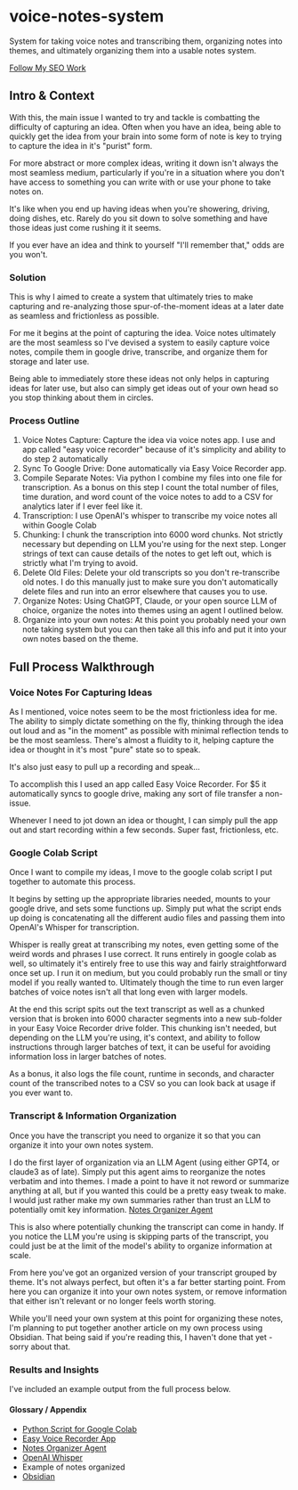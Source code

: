 # voice-notes-system
System for taking voice notes and transcribing them, organizing notes into themes, and ultimately organizing them into a usable notes system.

[Follow My SEO Work](https://rkseo.xyz/@blank)

## Intro & Context
With this, the main issue I wanted to try and tackle is combatting the difficulty of capturing an idea. Often when you have an idea, being able to quickly get the idea from your brain into some form of note is key to trying to capture the idea in it's "purist" form. 

For more abstract or more complex ideas, writing it down isn't always the most seamless medium, particularly if you're in a situation where you don't have access to something you can write with or use your phone to take notes on.

It's like when you end up having ideas when you're showering, driving, doing dishes, etc. Rarely do you sit down to solve something and have those ideas just come rushing it it seems. 

If you ever have an idea and think to yourself "I'll remember that," odds are you won't. 
### Solution
This is why I aimed to create a system that ultimately tries to make capturing and re-analyzing those spur-of-the-moment ideas at a later date as seamless and frictionless as possible. 

For me it begins at the point of capturing the idea. Voice notes ultimately are the most seamless so I've devised a system to easily capture voice notes, compile them in google drive, transcribe, and organize them for storage and later use. 

Being able to immediately store these ideas not only helps in capturing ideas for later use, but also can simply get ideas out of your own head so you stop thinking about them in circles. 
### Process Outline
1. Voice Notes Capture: Capture the idea via voice notes app. I use and app called "easy voice recorder" because of it's simplicity and ability to do step 2 automatically
2. Sync To Google Drive: Done automatically via Easy Voice Recorder app. 
3. Compile Separate Notes: Via python I combine my files into one file for transcription. As a bonus on this step I count the total number of files, time duration, and word count of the voice notes to add to a CSV for analytics later if I ever feel like it. 
4. Transcription: I use OpenAI's whisper to transcribe my voice notes all within Google Colab
5. Chunking: I chunk the transcription into 6000 word chunks. Not strictly necessary but depending on LLM you're using for the next step. Longer strings of text can cause details of the notes to get left out, which is strictly what I'm trying to avoid. 
6. Delete Old Files: Delete your old transcripts so you don't re-transcribe old notes. I do this manually just to make sure you don't automatically delete files and run into an error elsewhere that causes you to use.
7. Organize Notes: Using ChatGPT, Claude, or your open source LLM of choice, organize the notes into themes using an agent I outlined below. 
8. Organize into your own notes: At this point you probably need your own note taking system but you can then take all this info and put it into your own notes based on the theme. 
## Full Process Walkthrough

### Voice Notes For Capturing Ideas
As I mentioned, voice notes seem to be the most frictionless idea for me. The ability to simply dictate something on the fly, thinking through the idea out loud and as "in the moment" as possible with minimal reflection tends to be the most seamless. There's almost a fluidity to it, helping capture the idea or thought in it's most "pure" state so to speak. 

It's also just easy to pull up a recording and speak...

To accomplish this I used an app called Easy Voice Recorder. For $5 it automatically syncs to google drive, making any sort of file transfer a non-issue. 

Whenever I need to jot down an idea or thought, I can simply pull the app out and start recording within a few seconds. Super fast, frictionless, etc. 
### Google Colab Script
Once I want to compile my ideas, I move to the google colab script I put together to automate this process. 

It begins by setting up the appropriate libraries needed, mounts to your google drive, and sets some functions up. Simply put what the script ends up doing is concatenating all the different audio files and passing them into OpenAI's Whisper for transcription. 

Whisper is really great at transcribing my notes, even getting some of the weird words and phrases I use correct. It runs entirely in google colab as well, so ultimately it's entirely free to use this way and fairly straightforward once set up. I run it on medium, but you could probably run the small or tiny model if you really wanted to. Ultimately though the time to run even larger batches of voice notes isn't all that long even with larger models. 

At the end this script spits out the text transcript as well as a chunked version that is broken into 6000 character segments into a new sub-folder in your Easy Voice Recorder drive folder. This chunking isn't needed, but depending on the LLM you're using, it's context, and ability to follow instructions through larger batches of text, it can be useful for avoiding information loss in larger batches of notes. 

As a bonus, it also logs the file count, runtime in seconds, and character count of the transcribed notes to a CSV so you can look back at usage if you ever want to.
### Transcript & Information Organization
Once you have the transcript you need to organize it so that you can organize it into your own notes system. 

I do the first layer of organization via an LLM Agent (using either GPT4, or claude3 as of late). Simply put this agent aims to reorganize the notes verbatim and into themes. I made a point to have it not reword or summarize anything at all, but if you wanted this could be a pretty easy tweak to make. I would just rather make my own summaries rather than trust an LLM to potentially omit key information. [Notes Organizer Agent](https://github.com/krutzar/voice-notes-system/blob/main/notes-organizer-agent.md)

This is also where potentially chunking the transcript can come in handy. If you notice the LLM you're using is skipping parts of the transcript, you could just be at the limit of the model's ability to organize information at scale. 

From here you've got an organized version of your transcript grouped by theme. It's not always perfect, but often it's a far better starting point. From here you can organize it into your own notes system, or remove information that either isn't relevant or no longer feels worth storing. 

While you'll need your own system at this point for organizing these notes, I'm planning to put together another article on my own process using Obsidian. That being said if you're reading this, I haven't done that yet - sorry about that. 
### Results and Insights
I've included an example output from the full process below. 

#### Glossary / Appendix
- [Python Script for Google Colab](https://github.com/krutzar/voice-notes-system/blob/main/whisper-notes-transcription.py)
- [Easy Voice Recorder App](https://play.google.com/store/apps/details?id=com.coffeebeanventures.easyvoicerecorder&hl=en_US&gl=US)
- [Notes Organizer Agent](https://github.com/krutzar/voice-notes-system/blob/main/notes-organizer-agent.md)
- [OpenAI Whisper](https://github.com/openai/whisper)
- Example of notes organized
- [Obsidian](https://obsidian.md/)




